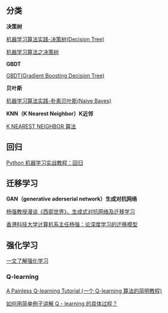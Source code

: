 ## 分类

**决策树**

[机器学习算法实践-决策树(Decision Tree)](https://zhuanlan.zhihu.com/p/27905967)

[机器学习算法之决策树](http://www.jianshu.com/p/6eecdeee5012)

**GBDT**

[GBDT(Gradient Boosting Decision Tree)](http://www.jianshu.com/p/005a4e6ac775)

**贝叶斯**

[机器学习算法实践-朴素贝叶斯(Naive Bayes)](https://zhuanlan.zhihu.com/p/27906640)

**KNN（K Nearest Neighbor）K近邻**

[K NEAREST NEIGHBOR 算法](http://coolshell.cn/articles/8052.html)

## 回归
[Python 机器学习实战教程：回归](http://blog.csdn.net/wizardforcel/article/details/73380636)

## 迁移学习

**GAN（generative aderserial network）生成对抗网络**

[杨强教授漫谈《西部世界》、生成式对抗网络及迁移学习](http://geek.csdn.net/news/detail/197755)

[香港科技大学计算机系主任杨强：论深度学习的迁移模型](http://blog.csdn.net/wemedia/details.html?id=40903)


## 强化学习

[一文了解强化学习](http://geek.csdn.net/news/detail/201928)

### Q-learning

[A Painless Q-learning Tutorial (一个 Q-learning 算法的简明教程)](http://blog.csdn.net/itplus/article/details/9361915)

[如何用简单例子讲解 Q - learning 的具体过程？](https://www.zhihu.com/question/26408259/answer/123230350)
